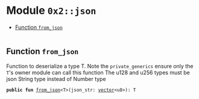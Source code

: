 
<a name="0x2_json"></a>

# Module `0x2::json`



-  [Function `from_json`](#0x2_json_from_json)


<pre><code></code></pre>



<a name="0x2_json_from_json"></a>

## Function `from_json`

Function to deserialize a type T.
Note the <code>private_generics</code> ensure only the <code>T</code>'s owner module can call this function
The u128 and u256 types must be json String type instead of Number type


<pre><code><b>public</b> <b>fun</b> <a href="json.md#0x2_json_from_json">from_json</a>&lt;T&gt;(json_str: <a href="">vector</a>&lt;u8&gt;): T
</code></pre>
